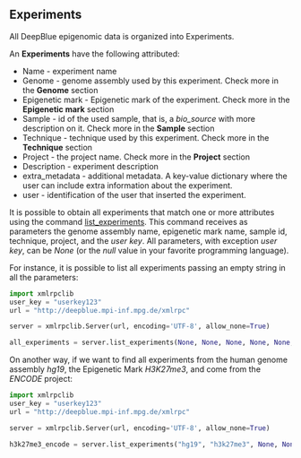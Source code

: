 ## Experiments

All DeepBlue epigenomic data is organized into Experiments.  

An **Experiments** have the following attributed:
  * Name - experiment name
  * Genome - genome assembly used by this experiment. Check more in the **Genome** section
  * Epigenetic mark - Epigenetic mark of the experiment. Check more in the **Epigenetic mark** section
  * Sample - id of the used sample, that is, a *bio_source* with more description on it.  Check more in the **Sample** section
  * Technique - technique used by this experiment. Check more in the **Technique** section
  * Project - the project name. Check more in the **Project** section
  * Description - experiment description
  * extra_metadata - additional metadata. A key-value dictionary where the user can include extra information about the experiment.
  * user - identification of the user that inserted the experiment.

It is possible to obtain all experiments that match one or more attributes using the command [list_experiments](http://deepblue.mpi-inf.mpg.de/api.html#api-list_experiments). 
This command receives as parameters the genome assembly name, epigenetic mark name, sample id, technique, project, and the *user key*. 
All parameters, with exception *user key*, can be *None* (or the *null* value in your favorite programming language). 

For instance, it is possible to list all experiments passing an empty string in all the parameters:

```python
import xmlrpclib
user_key = "userkey123"
url = "http://deepblue.mpi-inf.mpg.de/xmlrpc"

server = xmlrpclib.Server(url, encoding='UTF-8', allow_none=True)

all_experiments = server.list_experiments(None, None, None, None, None, user_key)
```

On another way, if we want to find all experiments from the human genome assembly *hg19*, the Epigenetic Mark *H3K27me3*,  and come from the *ENCODE* project:

```python
import xmlrpclib
user_key = "userkey123"
url = "http://deepblue.mpi-inf.mpg.de/xmlrpc"

server = xmlrpclib.Server(url, encoding='UTF-8', allow_none=True)

h3k27me3_encode = server.list_experiments("hg19", "h3k27me3", None, None, "ENCODE", user_key)
```